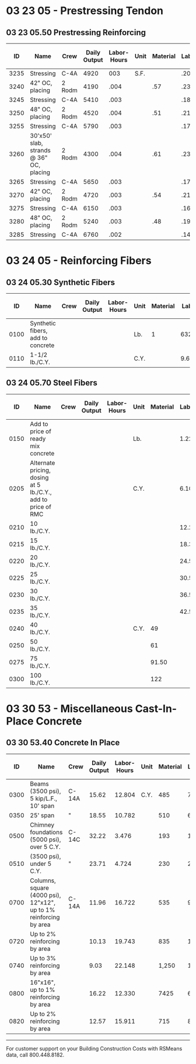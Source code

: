# 03 23 05 - Prestressing Tendon

## 03 23 05.50 Prestressing Reinforcing

| ID    | Name                                                                 | Crew   | Daily Output | Labor-Hours | Unit | Material | Labor | Equipment | Total | Total Incl O&P |
|-------|----------------------------------------------------------------------|--------|--------------|-------------|------|----------|-------|-----------|-------|----------------|
| 3235  | Stressing                                                            | C-4A   | 4920         | 003         | S.F. |          | .20   | .01       | .21   | .3            |
| 3240  | 42" OC, placing                                                      | 2 Rodm | 4190         | .004        |      | .57      | .23   |           | .80   | .97           |
| 3245  | Stressing                                                            | C-4A   | 5410         | .003        |      |          | .18   | .01       | .19   | .25           |
| 3250  | 48" OC, placing                                                      | 2 Rodm | 4520         | .004        |      | .51      | .21   |           | .72   | .8            |
| 3255  | Stressing                                                            | C-4A   | 5790         | .003        |      |          | .17   | .01       | .18   | .20           |
| 3260  | 30'x50' slab, strands @ 36" OC, placing                              | 2 Rodm | 4300         | .004        |      | .61      | .23   |           | .84   | 1.0           |
| 3265  | Stressing                                                            | C-4A   | 5650         | .003        |      |          | .17   | .01       | .18   | .2            |
| 3270  | 42" OC, placing                                                      | 2 Rodm | 4720         | .003        |      | .54      | .21   |           | .75   | .9            |
| 3275  | Stressing                                                            | C-4A   | 6150         | .003        |      |          | .16   | .011      | .17   | 282           |
| 3280  | 48" OC, placing                                                      | 2 Rodm | 5240         | .003        |      | .48      | .19   |           | 457   | .81           |
| 3285  | Stressing                                                            | C-4A   | 6760         | .002        |      |          | .14   | .01       | .15   | 22            |

# 03 24 05 - Reinforcing Fibers

## 03 24 05.30 Synthetic Fibers

| ID    | Name                                         | Crew | Daily Output | Labor-Hours | Unit | Material | Labor | Equipment | Total | Total Incl O&P |
|-------|----------------------------------------------|------|--------------|-------------|------|----------|-------|-----------|-------|----------------|
| 0100  | Synthetic fibers, add to concrete            |      |              |             | Lb.  | 1        | 63225 |           | 6.25  | 6.85           |
| 0110  | 1-1/2 lb./C.Y.                               |      |              |             | C.Y. |          | 9.65  |           | 9.65  | 10.60          |

## 03 24 05.70 Steel Fibers

| ID    | Name                                                                 | Crew | Daily Output | Labor-Hours | Unit | Material | Labor | Equipment | Total | Total Incl O&P |
|-------|----------------------------------------------------------------------|------|--------------|-------------|------|----------|-------|-----------|-------|----------------|
| 0150  | Add to price of ready mix concrete                                   |      |              |             | Lb.  |          | 1.22  |           | 1.22  | 1.34           |
| 0205  | Alternate pricing, dosing at 5 lb./C.Y., add to price of RMC         |      |              |             | C.Y. |          | 6.10  |           | 6.10  | 6.70           |
| 0210  | 10 lb./C.Y.                                                          |      |              |             |      |          | 12.20 |           | 12.20 | 13.40          |
| 0215  | 15 lb./C.Y.                                                          |      |              |             |      |          | 18.30 |           | 18.30 | 20             |
| 0220  | 20 lb./C.Y.                                                          |      |              |             |      |          | 24.50 |           | 24.50 | 27             |
| 0225  | 25 lb./C.Y.                                                          |      |              |             |      |          | 30.50 |           | 30.50 | 33.50          |
| 0230  | 30 lb./C.Y.                                                          |      |              |             |      |          | 36.50 |           | 36.50 | 40.50          |
| 0235  | 35 lb./C.Y.                                                          |      |              |             |      |          | 42.50 |           | 42.50 | 47             |
| 0240  | 40 lb./C.Y.                                                          |      |              |             | C.Y. | 49       |       |           | 49    | 53.50          |
| 0250  | 50 lb./C.Y.                                                          |      |              |             |      | 61       |       |           | 61    | 67             |
| 0275  | 75 lb./C.Y.                                                          |      |              |             |      | 91.50    |       |           | 91.50 | 101            |
| 0300  | 100 lb./C.Y.                                                         |      |              |             |      | 122      |       |           | 122   | 134            |

# 03 30 53 - Miscellaneous Cast-In-Place Concrete

## 03 30 53.40 Concrete In Place

| ID    | Name                                                                 | Crew   | Daily Output | Labor-Hours | Unit | Material | Labor | Equipment | Total   | Total Incl O&P |
|-------|----------------------------------------------------------------------|--------|--------------|-------------|------|----------|-------|-----------|---------|----------------|
| 0300  | Beams (3500 psi), 5 kip/L.F., 10' span                               | C-14A  | 15.62        | 12.804      | C.Y. | 485      | 720   | 5540      | 1,255   | 1,675          |
| 0350  | 25' span                                                             | "      | 18.55        | 10.782      |      | 510      | 605   | 42        | 1,157   | 1,500          |
| 0500  | Chimney foundations (5000 psi), over 5 C.Y.                          | C-14C  | 32.22        | 3.476       |      | 193      | 187   | .87       | 380.87  | 490            |
| 0510  | (3500 psi), under 5 C.Y.                                             | "      | 23.71        | 4.724       |      | 230      | 254   | 1.18      | 485.18  | 635            |
| 0700  | Columns, square (4000 psi), 12"x12", up to 1% reinforcing by area    | C-14A  | 11.96        | 16.722      |      | 535      | 940   | 65.50     | 1,540.50| 2,050          |
| 0720  | Up to 2% reinforcing by area                                         |        | 10.13        | 19.743      |      | 835      | 1,100 | 77        | 2,012   | 2,650          |
| 0740  | Up to 3% reinforcing by area                                         |        | 9.03         | 22.148      |      | 1,250    | 1,250 | 86.50     | 2,586.50| 3,325          |
| 0800  | 16"x16", up to 1% reinforcing by area                                |        | 16.22        | 12.330      |      | 7425     | 695   | 48        | 1,168   | 1,550          |
| 0820  | Up to 2% reinforcing by area                                         |        | 12.57        | 15.911      |      | 715      | 895   | 62        | 1,672   | 2,175          |

---

For customer support on your Building Construction Costs with RSMeans data, call 800.448.8182.